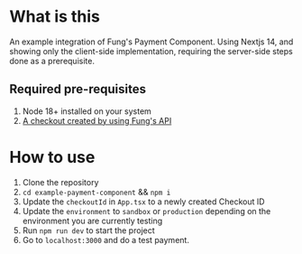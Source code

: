 # What is this 
An example integration of Fung's Payment Component. Using Nextjs 14, and showing only the client-side implementation, requiring the server-side steps done as a prerequisite.

## Required pre-requisites
1. Node 18+ installed on your system
2. [A checkout created by using Fung's API](https://docs.fungpayments.com/platform-capabilities/payment-components)

# How to use 
1. Clone the repository
2. `cd example-payment-component` && `npm i`
3. Update the `checkoutId` in `App.tsx` to a newly created Checkout ID
4. Update the `environment` to `sandbox` or `production` depending on the environment you are currently testing
5. Run `npm run dev` to start the project
6. Go to `localhost:3000` and do a test payment. 
